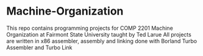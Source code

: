 # Machine-Organization
This repo contains programming projects for COMP 2201 Machine Organization at Fairmont State University taught by Ted Larue
All projects are written in x86 assembler, assembly and linking done with Borland Turbo Assembler and Turbo Link
